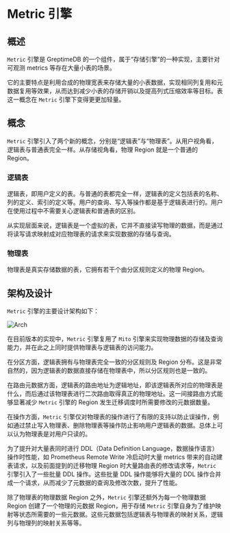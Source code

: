 # Metric 引擎

## 概述

`Metric` 引擎是 GreptimeDB 的一个组件，属于“存储引擎”的一种实现，主要针对可观测 metrics 等存在大量小表的场景。

它的主要特点是利用合成的物理宽表来存储大量的小表数据，实现相同列复用和元数据复用等效果，从而达到减少小表的存储开销以及提高列式压缩效率等目标。表这一概念在 `Metric` 引擎下变得更更加轻量。

## 概念

`Metric` 引擎引入了两个新的概念，分别是“逻辑表”与“物理表”。从用户视角看，逻辑表与普通表完全一样。从存储视角看，物理 Region 就是一个普通的 Region。

### 逻辑表
逻辑表，即用户定义的表。与普通的表都完全一样，逻辑表的定义包括表的名称、列的定义、索引的定义等。用户的查询、写入等操作都是基于逻辑表进行的。用户在使用过程中不需要关心逻辑表和普通表的区别。

从实现层面来说，逻辑表是一个虚拟的表，它并不直接读写物理的数据，而是通过将读写请求映射成对应物理表的请求来实现数据的存储与查询。

### 物理表
物理表是真实存储数据的表，它拥有若干个由分区规则定义的物理 Region。

## 架构及设计

`Metric` 引擎的主要设计架构如下：

![Arch](/metric-engine-arch.png)

在目前版本的实现中，`Metric` 引擎复用了 `Mito` 引擎来实现物理数据的存储及查询能力，并在此之上同时提供物理表与逻辑表的访问能力。

在分区方面，逻辑表拥有与物理表完全一致的分区规则及 Region 分布。这是非常自然的，因为逻辑表的数据直接存储在物理表中，所以分区规则也是一致的。

在路由元数据方面，逻辑表的路由地址为逻辑地址，即该逻辑表所对应的物理表是什么，而后通过该物理表进行二次路由取得真正的物理地址。这一间接路由方式能够显著减少 `Metric` 引擎的 Region 发生迁移调度时所需要修改的元数据数量。

在操作方面，`Metric` 引擎仅对物理表的操作进行了有限的支持以防止误操作，例如通过禁止写入物理表、删除物理表等操作防止影响用户逻辑表的数据。总体上可以认为物理表是对用户只读的。

为了提升对大量表同时进行 DDL（Data Definition Language，数据操作语言）操作时性能，如 Prometheus Remote Write 冷启动时大量 metrics 带来的自动建表请求，以及前面提到的迁移物理 Region 时大量路由表的修改请求等，`Metric` 引擎引入了一些批量 DDL 操作。这些批量 DDL 操作能够将大量的 DDL 操作合并成一个请求，从而减少了元数据的查询及修改次数，提升了性能。

除了物理表的物理数据 Region 之外，`Metric` 引擎还额外为每一个物理数据 Region 创建了一个物理的元数据 Region，用于存储 `Metric` 引擎自身为了维护映射等状态所需要的一些元数据。这些元数据包括逻辑表与物理表的映射关系，逻辑列与物理列的映射关系等等。
